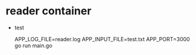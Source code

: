 # reader container

- test

    APP_LOG_FILE=reader.log APP_INPUT_FILE=test.txt APP_PORT=3000 go run main.go